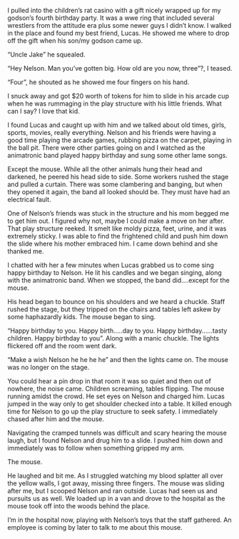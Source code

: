 I pulled into the children’s rat casino with a gift nicely wrapped up for my godson’s fourth birthday party. It was a wwe ring that included several wrestlers from the attitude era plus some newer guys I didn’t know. I walked in the place and found my best friend, Lucas. He showed me where to drop off the gift when his son/my godson came up.

“Uncle Jake” he squealed.

“Hey Nelson. Man you’ve gotten big. How old are you now, three”?, I teased.

“Four”, he shouted as he showed me four fingers on his hand.

I snuck away and got $20 worth of tokens for him to slide in his arcade cup when he was rummaging in the play structure with his little friends. What can I say? I love that kid. 

I found Lucas and caught up with him and we talked about old times, girls, sports, movies, really everything. Nelson and his friends were having a good time playing the arcade games, rubbing pizza on the carpet, playing in the ball pit. There were other parties going on and I watched as the animatronic band played happy birthday and sung some other lame songs.

Except the mouse. While all the other animals hung their head and darkened, he peered his head side to side. Some workers rushed the stage and pulled a curtain. There was some clambering and banging, but when they opened it again, the band all looked should be. They must have had an electrical fault. 

One of Nelson’s friends was stuck in the structure and his mom begged me to get him out. I figured why not, maybe I could make a move on her after. That play structure reeked. It smelt like moldy pizza, feet, urine, and it was extremely sticky. I was able to find the frightened child and push him down the slide where his mother embraced him. I came down behind and she thanked me. 

I chatted with her a few minutes when Lucas grabbed us to come sing happy birthday to Nelson. He lit his candles and we began singing, along with the animatronic band. When we stopped, the band did....except for the mouse.

His head began to bounce on his shoulders and we heard a chuckle. Staff rushed the stage, but they tripped on the chairs and tables left askew by some haphazardly kids. The mouse began to sing. 

“Happy birthday to you. Happy birth.....day to you. Happy birthday......tasty children. Happy birthday to you”. Along with a manic chuckle. The lights flickered off and the room went dark.

“Make a wish Nelson he he he he” and then the lights came on. The mouse was no longer on the stage.

You could hear a pin drop in that room it was so quiet and then out of nowhere, the noise came. Children screaming, tables flipping. The mouse running amidst the crowd. He set eyes on Nelson and charged him. Lucas jumped in the way only to get shoulder checked into a table. It killed enough time for Nelson to go up the play structure to seek safety. I immediately chased after him and the mouse. 

Navigating the cramped tunnels was difficult and scary hearing the mouse laugh, but I found Nelson and drug him to a slide. I pushed him down and immediately was to follow when something gripped my arm.

The mouse.

He laughed and bit me. As I struggled watching my blood splatter all over the yellow walls, I got away, missing three fingers. The mouse was sliding after me, but I scooped Nelson and ran outside. Lucas had seen us and pursuits us as well. We loaded up in a van and drove to the hospital as the mouse took off into the woods behind the place.


I’m in the hospital now, playing with Nelson’s toys that the staff gathered. An employee is coming by later to talk to me about this mouse.